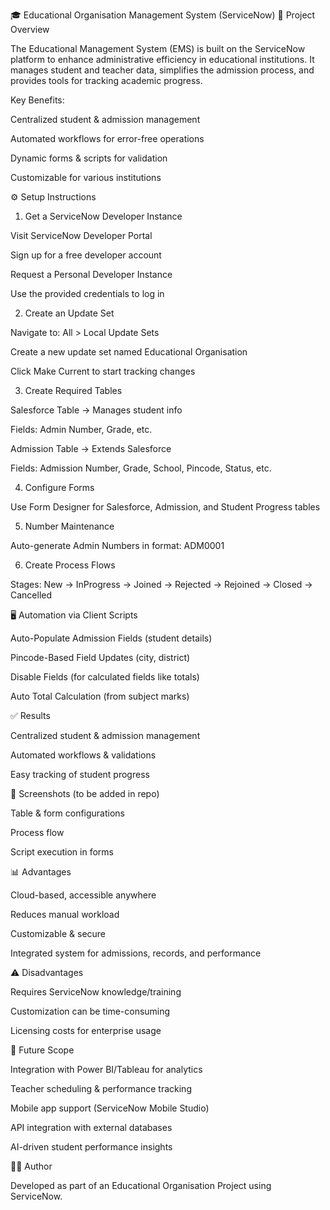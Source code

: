 🎓 Educational Organisation Management System (ServiceNow)
📌 Project Overview

The Educational Management System (EMS) is built on the ServiceNow platform to enhance administrative efficiency in educational institutions.
It manages student and teacher data, simplifies the admission process, and provides tools for tracking academic progress.

Key Benefits:

Centralized student & admission management

Automated workflows for error-free operations

Dynamic forms & scripts for validation

Customizable for various institutions

⚙️ Setup Instructions
1. Get a ServiceNow Developer Instance

Visit ServiceNow Developer Portal

Sign up for a free developer account

Request a Personal Developer Instance

Use the provided credentials to log in

2. Create an Update Set

Navigate to: All > Local Update Sets

Create a new update set named Educational Organisation

Click Make Current to start tracking changes

3. Create Required Tables

Salesforce Table → Manages student info

Fields: Admin Number, Grade, etc.

Admission Table → Extends Salesforce

Fields: Admission Number, Grade, School, Pincode, Status, etc.

4. Configure Forms

Use Form Designer for Salesforce, Admission, and Student Progress tables

5. Number Maintenance

Auto-generate Admin Numbers in format: ADM0001

6. Create Process Flows

Stages: New → InProgress → Joined → Rejected → Rejoined → Closed → Cancelled

🖥️ Automation via Client Scripts

Auto-Populate Admission Fields (student details)

Pincode-Based Field Updates (city, district)

Disable Fields (for calculated fields like totals)

Auto Total Calculation (from subject marks)

✅ Results

Centralized student & admission management

Automated workflows & validations

Easy tracking of student progress

📸 Screenshots (to be added in repo)

Table & form configurations

Process flow

Script execution in forms

📊 Advantages

Cloud-based, accessible anywhere

Reduces manual workload

Customizable & secure

Integrated system for admissions, records, and performance

⚠️ Disadvantages

Requires ServiceNow knowledge/training

Customization can be time-consuming

Licensing costs for enterprise usage

🚀 Future Scope

Integration with Power BI/Tableau for analytics

Teacher scheduling & performance tracking

Mobile app support (ServiceNow Mobile Studio)

API integration with external databases

AI-driven student performance insights

👨‍💻 Author

Developed as part of an Educational Organisation Project using ServiceNow.

